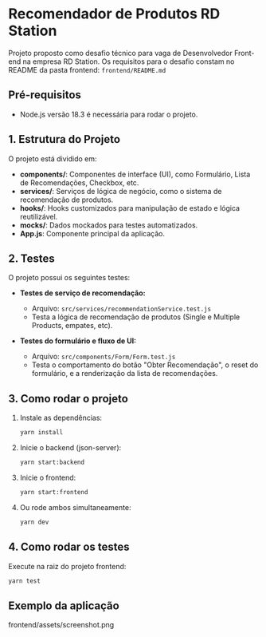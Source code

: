 # Recomendador de Produtos RD Station

Projeto proposto como desafio técnico para vaga de Desenvolvedor Front-end na empresa RD Station. Os requisitos para o desafio constam no README da pasta frontend: `frontend/README.md`

## Pré-requisitos

- Node.js versão 18.3 é necessária para rodar o projeto.

## 1. Estrutura do Projeto

O projeto está dividido em:
- **components/**: Componentes de interface (UI), como Formulário, Lista de Recomendações, Checkbox, etc.
- **services/**: Serviços de lógica de negócio, como o sistema de recomendação de produtos.
- **hooks/**: Hooks customizados para manipulação de estado e lógica reutilizável.
- **mocks/**: Dados mockados para testes automatizados.
- **App.js**: Componente principal da aplicação.

## 2. Testes

O projeto possui os seguintes testes:

- **Testes de serviço de recomendação:**
  - Arquivo: `src/services/recommendationService.test.js`
  - Testa a lógica de recomendação de produtos (Single e Multiple Products, empates, etc).

- **Testes do formulário e fluxo de UI:**
  - Arquivo: `src/components/Form/Form.test.js`
  - Testa o comportamento do botão "Obter Recomendação", o reset do formulário, e a renderização da lista de recomendações.

## 3. Como rodar o projeto

1. Instale as dependências:
   ```bash
   yarn install
   ```
2. Inicie o backend (json-server):
   ```bash
   yarn start:backend
   ```
3. Inicie o frontend:
   ```bash
   yarn start:frontend
   ```
4. Ou rode ambos simultaneamente:
   ```bash
   yarn dev
   ```

## 4. Como rodar os testes

Execute na raiz do projeto frontend:
```bash
yarn test
```

## Exemplo da aplicação

frontend/assets/screenshot.png

